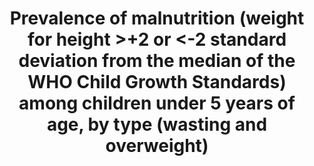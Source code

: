 ---
actual_indicator_available: 'Percent of children under 5 years with weight-for-height/length
  <2 standard deviations below (wasting) or >2 standard deviations above (overweight)
  the median weight-for-length/height '
comments_and_limitations: Estimates reported pertain to the 2-year pooled NHANES data.
  The estimates for percent wasting and overweight met the NCHS standards for reliability
  and precision and the confidence interval width for both estimates was less than
  5 percent.
data_non_statistical: false
date_metadata_updated: December 2016
date_of_national_source_publication: October, 2015
goal_meta_link: http://unstats.un.org/sdgs/files/metadata-compilation/Metadata-Goal-2.pdf
graph: bar
graph_title: Percent of children ages 0 to 5 years with wasting (very low weight-for-length/height)
  in the US
graph_type: line
has_metadata: true
indicator: 2.2.2
indicator_name: Prevalence of malnutrition (weight for height >+2 or <-2 standard
  deviation from the median of the WHO Child Growth Standards) among children under
  5 years of age, by type (wasting and overweight)
indicator_sort_order: 02-02-02
indicator_variable: pct_us_wasting_under5
layout: indicator
national_geographical_coverage: United States
periodicity: Biannually (every 2 years)
permalink: /2-2-2/
published: true
reporting_status: complete
sdg_goal: 2
source_active_1: true
source_agency_staff_email_1: AMBranum@cdc.gov
source_agency_staff_name_1: Division of Health and Nutrition Examination Survey
source_agency_survey_dataset_1: Centers for Disease Control and Prevention/National
  Center for Health Statistics/National Health and Nutrition Examination Survey
source_notes_1: null
source_organisation_1: Centers for Disease Control and Prevention/National Center
  for Health Statistics/National Health and Nutrition Examination Survey
source_title_1: null
source_url_1: http://www.cdc.gov/nchs/nhanes/index.htm
target: By 2030, end all forms of malnutrition, including achieving, by 2025, the
  internationally agreed targets on stunting and wasting in children under 5 years
  of age, and address the nutritional needs of adolescent girls, pregnant and lactating
  women and older persons.
target_id: '2.2'
time_period: 2000-2014
title: Prevalence of malnutrition (weight for height >+2 or <-2 standard deviation
  from the median of the WHO Child Growth Standards) among children under 5 years
  of age, by type (wasting and overweight)
un_custodial_agency: 'UNICEF (Partnering agencies: WHO)'
un_designated_tier: '1'
us_method_of_computation: The NHANES data were merged with the expanded WHO growth
  chart files of weight-for-length/height for boys and girls by age. For the wasting
  estimate, the number of children 5 and younger with weight-for-length/height 2 or
  more standard deviations below the median weight-for-length/height was divided by
  the total number of children from birth through 5 years and the result was multiplied
  by 100. For the overweight estimate, the number of children with weight-for-length/height
  2 or more standard deviations above the median weight-for-length/height was divided
  by the total number of children from birth through 5 years and the result was multiplied
  by 100. The numbers and resulting estimates are weighted to be nationally representative.
variable_description: null
variable_notes: null
---